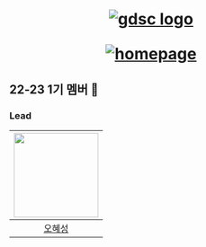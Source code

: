 <div align="center">

<h1>

<a href="https://www.gdsc-skhu.com/">

![gdsc logo](https://github.com/GDSC-at-SKHU/.github/blob/main/assets/GDSC%20SKHU%20LOGO%20-%20rectangle.png)

</a>

<a href="https://www.gdsc-skhu.com/">

![homepage](https://img.shields.io/badge/homepage-gdsc--skhu.com-red?style=flat-square)

</a>

</h1>

</div>

<!-- <details>

<summary>

<strong> -->

## 22-23 1기 멤버 🛫

<!-- </strong>

</summary> -->

### Lead

| <img src="https://avatars.githubusercontent.com/u/26461307?v=4" width="150px" /> |
| :------------------------------------------------------------------------------: |
|                      [오혜성](https://github.com/hyesungoh)                      |

<!-- </details> -->
